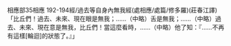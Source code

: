 相應部35相應 192-194經/過去等自身內無我經(處相應/處篇/修多羅)(莊春江譯)  
「比丘們！過去、未來、現在眼是無我；……（中略）舌是無我；……（中略）過去、未來、現在意是無我，比丘們！當這麼看時，……（中略）他了知：『……不再有這樣[輪迴]的狀態了。』」  
  
  
